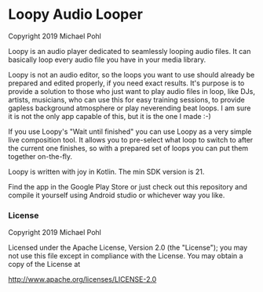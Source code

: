# Loopy Audio Looper

Copyright 2019 Michael Pohl

Loopy is an audio player dedicated to seamlessly looping audio files. It can basically loop every audio file you have in your media library.

Loopy is not an audio editor, so the loops you want to use should already be prepared and edited properly, if you need exact results. It's purpose is to provide a solution to those who just want to play audio files in loop, like DJs, artists, musicians, who can use this for easy training sessions, to provide gapless background atmosphere or play neverending beat loops. I am sure it is not the only app capable of this, but it is the one I made :-)

If you use Loopy's "Wait until finished" you can use Loopy as a very simple live composition tool. It allows you to pre-select what loop to switch to after the current one finishes, so with a prepared set of loops you can put them together on-the-fly.

Loopy is written with joy in Kotlin. The min SDK version is 21.

Find the app in the Google Play Store or just check out this repository and compile it yourself using Android studio or whichever way you like.

### License
Copyright 2019 Michael Pohl

Licensed under the Apache License, Version 2.0 (the "License");
you may not use this file except in compliance with the License.
You may obtain a copy of the License at

   http://www.apache.org/licenses/LICENSE-2.0
